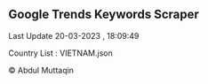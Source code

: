 

## Google Trends Keywords Scraper 
 
Last Update 20-03-2023 , 18:09:49

Country List :
VIETNAM.json



© Abdul Muttaqin 
